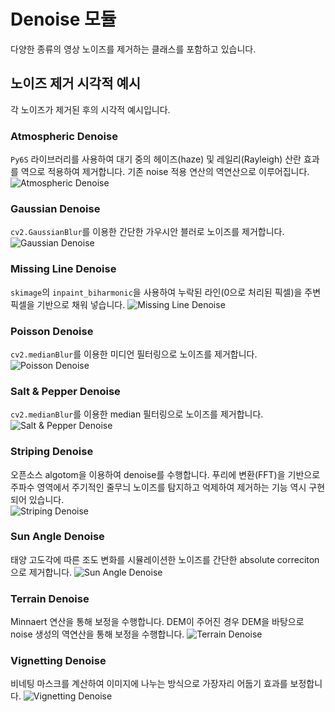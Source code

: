 # Denoise 모듈

다양한 종류의 영상 노이즈를 제거하는 클래스를 포함하고 있습니다.

## 노이즈 제거 시각적 예시

각 노이즈가 제거된 후의 시각적 예시입니다.

### Atmospheric Denoise
`Py6S` 라이브러리를 사용하여 대기 중의 헤이즈(haze) 및 레일리(Rayleigh) 산란 효과를 역으로 적용하여 제거합니다. 기존 noise 적용 연산의 역연산으로 이루어집니다.
![Atmospheric Denoise](../../../output/denoised/atmospheric_denoised_image.png)

### Gaussian Denoise
`cv2.GaussianBlur`를 이용한 간단한 가우시안 블러로 노이즈를 제거합니다.
![Gaussian Denoise](../../../output/denoised/gaussian_denoised_image.png)

### Missing Line Denoise
`skimage`의 `inpaint_biharmonic`을 사용하여 누락된 라인(0으로 처리된 픽셀)을 주변 픽셀을 기반으로 채워 넣습니다.
![Missing Line Denoise](../../../output/denoised/missing_denoised_image.png)

### Poisson Denoise
`cv2.medianBlur`를 이용한 미디언 필터링으로 노이즈를 제거합니다.
![Poisson Denoise](../../../output/denoised/poisson_denoised_image.png)

### Salt & Pepper Denoise
`cv2.medianBlur`를 이용한 median 필터링으로 노이즈를 제거합니다.
![Salt & Pepper Denoise](../../../output/denoised/salt_pepper_denoised_image.png)

### Striping Denoise
오픈소스 algotom을 이용하여 denoise를 수행합니다. 푸리에 변환(FFT)을 기반으로 주파수 영역에서 주기적인 줄무늬 노이즈를 탐지하고 억제하여 제거하는 기능 역시 구현되어 있습니다.  
![Striping Denoise](../../../output/denoised/striping_denoised_image.png)

### Sun Angle Denoise
태양 고도각에 따른 조도 변화를 시뮬레이션한 노이즈를 간단한 absolute correciton으로 제거합니다.
![Sun Angle Denoise](../../../output/denoised/sun_angle_denoised_image.png)

### Terrain Denoise
Minnaert 연산을 통해 보정을 수행합니다. DEM이 주어진 경우 DEM을 바탕으로 noise 생성의 역연산을 통해 보정을 수행합니다.
![Terrain Denoise](../../../output/denoised/terrain_denoised_image.png)

### Vignetting Denoise
비네팅 마스크를 계산하여 이미지에 나누는 방식으로 가장자리 어둡기 효과를 보정합니다.
![Vignetting Denoise](../../../output/denoised/vignetting_denoised_image.png)
